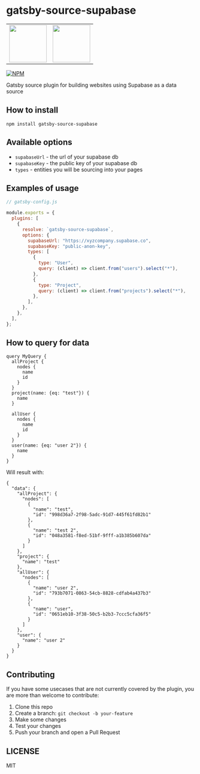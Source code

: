 # gatsby-source-supabase

<table>
  <tr>
    <td valign="top"><img height="100px" width="100px" src="https://res.cloudinary.com/practicaldev/image/fetch/s--Fda3jJaA--/c_fill,f_auto,fl_progressive,h_320,q_auto,w_320/https://dev-to-uploads.s3.amazonaws.com/uploads/organization/profile_image/2653/80840bff-1061-4544-841e-86da7aa1dd8e.png"></td>
    <td valign="top"> <img height="100px" width="100px" src="https://res.cloudinary.com/practicaldev/image/fetch/s---1zZlXx3--/c_fill,f_auto,fl_progressive,h_320,q_auto,w_320/https://dev-to-uploads.s3.amazonaws.com/uploads/organization/profile_image/1968/c0dbe341-1d94-4192-a93b-921519678894.png"></td>
  </tr>
</table>

[![NPM](https://img.shields.io/npm/v/gatsby-source-supabase.svg)](https://www.npmjs.com/package/gatsby-source-supabase)

Gatsby source plugin for building websites using Supabase as a data source

## How to install

```
npm install gatsby-source-supabase
```

## Available options

- `supabaseUrl` - the url of your supabase db
- `supabaseKey` - the public key of your supabase db
- `types` - entities you will be sourcing into your pages

## Examples of usage

```js
// gatsby-config.js

module.exports = {
  plugins: [
    {
      resolve: `gatsby-source-supabase`,
      options: {
        supabaseUrl: "https://xyzcompany.supabase.co",
        supabaseKey: "public-anon-key",
        types: [
          {
            type: "User",
            query: (client) => client.from("users").select("*"),
          },
          {
            type: "Project",
            query: (client) => client.from("projects").select("*"),
          },
        ],
      },
    },
  ],
};
```

## How to query for data

```
query MyQuery {
  allProject {
    nodes {
      name
      id
    }
  }
  project(name: {eq: "test"}) {
    name
  }

  allUser {
    nodes {
      name
      id
    }
  }
  user(name: {eq: "user 2"}) {
    name
  }
}
```

Will result with:

```
{
  "data": {
    "allProject": {
      "nodes": [
        {
          "name": "test",
          "id": "998d36a7-2f98-5adc-91d7-445f61fd82b1"
        },
        {
          "name": "test 2",
          "id": "048a3581-f8ed-51bf-9fff-a1b385b607da"
        }
      ]
    },
    "project": {
      "name": "test"
    },
    "allUser": {
      "nodes": [
        {
          "name": "user 2",
          "id": "793b7071-0863-54cb-8828-cdfab4a437b3"
        },
        {
          "name": "user",
          "id": "0651eb10-3f38-50c5-b2b3-7ccc5cfa36f5"
        }
      ]
    },
    "user": {
      "name": "user 2"
    }
  }
}
```

## Contributing

If you have some usecases that are not currently covered by the plugin, you are more than welcome to contribute:

1. Clone this repo
2. Create a branch: `git checkout -b your-feature`
3. Make some changes
4. Test your changes
5. Push your branch and open a Pull Request

## LICENSE

MIT
